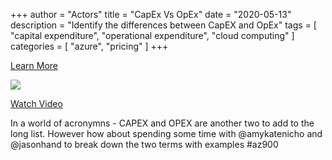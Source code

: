 +++
author = "Actors"
title = "CapEx Vs OpEx"
date = "2020-05-13"
description = "Identify the differences between CapEX and OpEx"
tags = [
    "capital expenditure",
    "operational expenditure",
    "cloud computing"
]
categories = [
    "azure",
    "pricing"
]
+++

[Learn More](https://docs.microsoft.com/learn/modules/principles-cloud-computing/3c-capex-vs-opex?WT.mc_id=snackable-social-cxa)

![](/img/capexopex.png)

[Watch Video](https://twitter.com/i/status/1258411264532901892)

In a world of acronymns - CAPEX and OPEX are another two to add to the long list. However how about spending some time with @amykatenicho and @jasonhand to break down the two terms with examples #az900